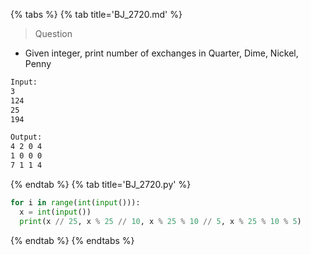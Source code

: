 {% tabs %}
{% tab title='BJ_2720.md' %}

> Question

* Given integer, print number of exchanges in Quarter, Dime, Nickel, Penny

```txt
Input:
3
124
25
194

Output:
4 2 0 4
1 0 0 0
7 1 1 4
```

{% endtab %}
{% tab title='BJ_2720.py' %}

```py
for i in range(int(input())):
  x = int(input())
  print(x // 25, x % 25 // 10, x % 25 % 10 // 5, x % 25 % 10 % 5)
```

{% endtab %}
{% endtabs %}
